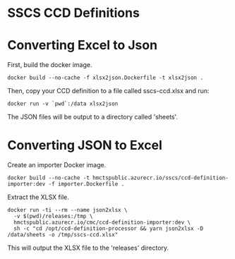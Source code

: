 # SSCS CCD Definitions

# Converting Excel to Json

First, build the docker image.

```
docker build --no-cache -f xlsx2json.Dockerfile -t xlsx2json .
```

Then, copy your CCD definition to a file called sscs-ccd.xlsx and run:

```
docker run -v `pwd`:/data xlsx2json
```

The JSON files will be output to a directory called 'sheets'.

# Converting JSON to Excel

Create an importer Docker image.

```
docker build --no-cache -t hmctspublic.azurecr.io/sscs/ccd-definition-importer:dev -f importer.Dockerfile .
```

Extract the XLSX file.

```
docker run -ti --rm --name json2xlsx \
  -v $(pwd)/releases:/tmp \
  hmctspublic.azurecr.io/cmc/ccd-definition-importer:dev \
  sh -c "cd /opt/ccd-definition-processor && yarn json2xlsx -D /data/sheets -o /tmp/sscs-ccd.xlsx"
```

This will output the XLSX file to the 'releases' directory.
